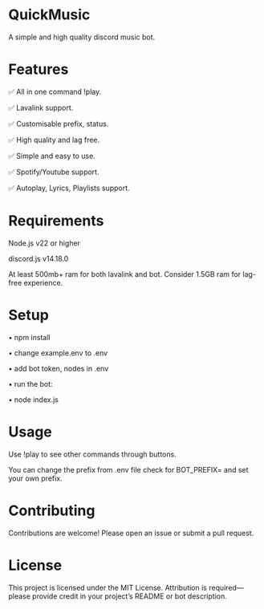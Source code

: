 # QuickMusic

A simple and high quality discord music bot.

# Features

✅ All in one command !play.

✅ Lavalink support.

✅ Customisable prefix, status.

✅ High quality and lag free.

✅ Simple and easy to use.

✅ Spotify/Youtube support.

✅ Autoplay, Lyrics, Playlists support.

# Requirements

Node.js v22 or higher

discord.js v14.18.0

At least 500mb+ ram for both lavalink and bot. Consider 1.5GB ram for lag-free experience.

# Setup

• npm install

• change example.env to .env

• add bot token, nodes in .env

• run the bot:

• node index.js

# Usage

Use !play to see other commands through buttons.

You can change the prefix from .env file check for BOT_PREFIX= and set your own prefix.

# Contributing

Contributions are welcome! Please open an issue or submit a pull request.

# License

This project is licensed under the MIT License. Attribution is required—please provide credit in your project’s README or bot description.
